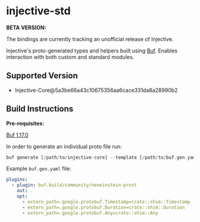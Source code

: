 # injective-std

 **BETA VERSION:**

The bindings are currently tracking an unofficial release of Injective.

Injective's proto-generated types and helpers built using [Buf](https://github.com/bufbuild/buf). Enables interaction with both custom and standard modules.

## Supported Version

* Injective-Core@5a3be66a43c10675356aa6cace331da8a28990b2

## Build Instructions

**Pre-requisites:**

[Buf 1.17.0](https://github.com/bufbuild/buf)

In order to generate an individual proto file run:

```rust
buf generate [/path/to/injective-core] --template [/path/to/buf.gen.yaml] --output [output-path] --path [/path/to/module/proto]
```

Example `buf.gen.yaml` file:

```yaml
plugins:
  - plugin: buf.build/community/neoeinstein-prost
    out: .
    opt:
      - extern_path=.google.protobuf.Timestamp=crate::shim::Timestamp
      - extern_path=.google.protobuf.Duration=crate::shim::Duration
      - extern_path=.google.protobuf.Any=crate::shim::Any
```